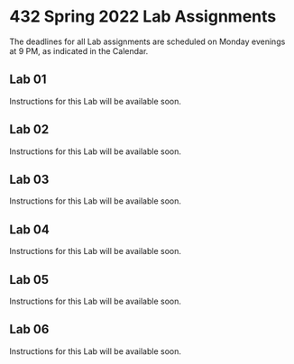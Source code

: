 # 432 Spring 2022 Lab Assignments

The deadlines for all Lab assignments are scheduled on Monday evenings at 9 PM, as indicated in the Calendar.

## Lab 01

Instructions for this Lab will be available soon.

## Lab 02

Instructions for this Lab will be available soon.

## Lab 03

Instructions for this Lab will be available soon.

## Lab 04

Instructions for this Lab will be available soon.

## Lab 05

Instructions for this Lab will be available soon.

## Lab 06

Instructions for this Lab will be available soon.

